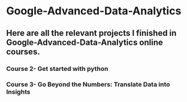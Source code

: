 # Google-Advanced-Data-Analytics
## Here are all the relevant projects I finished in Google-Advanced-Data-Analytics online courses.
### Course 2- Get started with python
### Course 3- Go Beyond the Numbers: Translate Data into Insights
